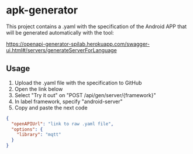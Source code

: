 # apk-generator

This project contains a .yaml with the specification of the Android APP that will be generated automatically with the tool:

https://openapi-generator-spilab.herokuapp.com/swagger-ui.html#/servers/generateServerForLanguage

## Usage
1. Upload the .yaml file with the specification to GitHub 
2. Open the link below 
3. Select "Try it out" on "POST /api/gen/server/{framework}"
4. In label framework, specify "android-server"
5. Copy and paste the next code

```json
{
  "openAPIUrl": "link to raw .yaml file",
  "options": {
    "library": "mqtt"
  }
}
```
                
